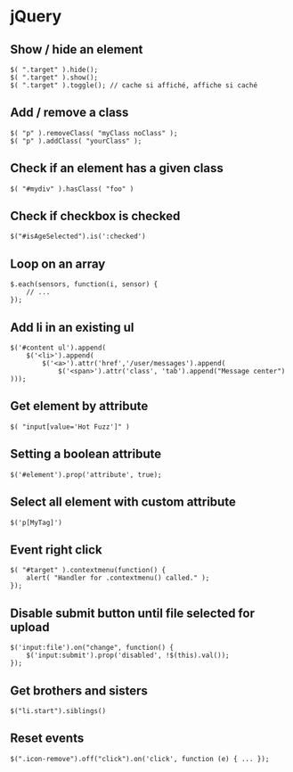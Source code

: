 # jQuery

## Show / hide an element

    $( ".target" ).hide();
    $( ".target" ).show();
    $( ".target" ).toggle(); // cache si affiché, affiche si caché
    
## Add / remove a class

    $( "p" ).removeClass( "myClass noClass" );
    $( "p" ).addClass( "yourClass" );
    
## Check if an element has a given class
    
    $( "#mydiv" ).hasClass( "foo" )

## Check if checkbox is checked
    
    $("#isAgeSelected").is(':checked')
    
## Loop on an array
        
    $.each(sensors, function(i, sensor) {
        // ...
    });
    
## Add li in an existing ul

    $('#content ul').append(
        $('<li>').append(
            $('<a>').attr('href','/user/messages').append(
                $('<span>').attr('class', 'tab').append("Message center")
    ))); 

## Get element by attribute

    $( "input[value='Hot Fuzz']" )
    
## Setting a boolean attribute 

    $('#element').prop('attribute', true);
    

## Select all element with custom attribute

    $('p[MyTag]')
    
## Event right click

    $( "#target" ).contextmenu(function() {
        alert( "Handler for .contextmenu() called." );
    });

## Disable submit button until file selected for upload

    $('input:file').on("change", function() {
        $('input:submit').prop('disabled', !$(this).val()); 
    });

## Get brothers and sisters

    $("li.start").siblings()
    
## Reset events 

    $(".icon-remove").off("click").on('click', function (e) { ... });
